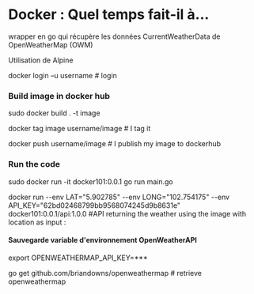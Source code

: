 # Docker : Quel temps fait-il à...

wrapper en go qui récupère les données CurrentWeatherData de OpenWeatherMap (OWM)

Utilisation de Alpine 

docker login –u username # login

### Build image in docker hub
sudo docker build . -t image

docker tag image username/image # I tag it

docker push username/image # I publish my image to dockerhub

### Run the code

sudo docker run -it docker101:0.0.1 go run main.go 

docker run --env LAT="5.902785" --env LONG="102.754175" --env API_KEY="62bd02468799bb9568074245d9b8631e"
docker101:0.0.1/api:1.0.0 #API returning the weather using the image with location as input :

#### Sauvegarde variable d'environnement OpenWeatherAPI
export OPENWEATHERMAP_API_KEY=***

go get github.com/briandowns/openweathermap # retrieve openweathermap

